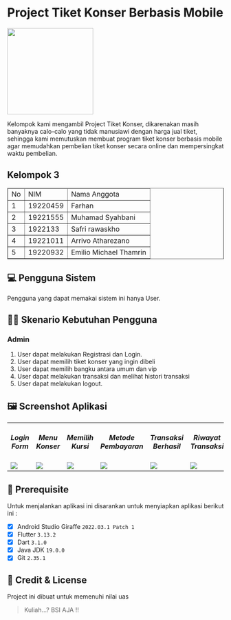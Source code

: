 # Project Tiket Konser Berbasis Mobile
<img src="assets/img/logo_ubsi.png" width="200px"><br>

Kelompok kami mengambil Project Tiket Konser, dikarenakan masih banyaknya calo-calo yang tidak manusiawi dengan harga jual tiket, sehingga kami memutuskan membuat program tiket konser berbasis mobile agar memudahkan pembelian tiket konser secara online dan mempersingkat waktu pembelian.

## Kelompok 3
<table border="1">
  <thead>
    <tr>
      <td>No</td>
      <td>NIM</td>
      <td>Nama Anggota</td>
    </tr>
  <thead>
  <tbody>
    <tr>
      <td>1</td>
      <td>19220459</td>
      <td>Farhan</td>
    </tr>
    <tr>
      <td>2</td>
      <td>19221555</td>
      <td>Muhamad Syahbani</td>
    </tr>
    <tr>
      <td>3</td>
      <td>1922133</td>
      <td>Safri rawaskho</td>
    </tr>
    <tr>
      <td>4</td>
      <td>19221011</td>
      <td>Arrivo Atharezano</td>
    </tr>
    <tr>
      <td>5</td>
      <td>19220932</td>
      <td>Emilio Michael Thamrin</td>
    </tr>
  </tbody>
</table>


## 💻 Pengguna Sistem
Pengguna yang dapat memakai sistem ini hanya User.

## 👨‍💻 Skenario Kebutuhan Pengguna
### Admin
<ol>
  <li>User dapat melakukan Registrasi dan Login.</li>
  <li>User dapat memilih tiket konser yang ingin dibeli</li>
  <li>User dapat memilih bangku antara umum dan vip</li>
  <li>User dapat melakukan transaksi dan melihat histori transaksi</li>
  <li>User dapat melakukan logout.</li>
</ol>

## 🖼️ Screenshot Aplikasi
<table width="100%">
  <tbody>
    <tr>
      <td width="33%">
        <h5 style="text-align: center">Login Form</h5>
        <img src="assets\img\Login Form.jpg"><br>
      </td>
      <td width="33%">
        <h5 style="text-align: center">Menu Konser</h5>
        <img src="assets\img\Menu konser.jpg">
      </td>
      <td width="33%">
        <h5 style="text-align: center">Memilih Kursi</h5>
        <img src="assets\img\Pilih Kursi.jpg">
      </td>
      <td width="33%">
        <h5 style="text-align: center">Metode Pembayaran</h5>
        <img src="assets\img\Metode Pembayaran.jpg">
      </td>
      <td width="33%">
        <h5 style="text-align: center">Transaksi Berhasil</h5>
        <img src="assets\img\Transaksi Berhasil.jpg">
      </td>
      <td width="33%">
        <h5 style="text-align: center">Riwayat Transaksi</h5>
        <img src="assets\img\Riwayat Transaksi.jpg">
      </td>
      <td width="33%">
        <h5 style="text-align: center">Profile</h5>
        <img src="assets\img\Profile.jpg">
      </td>
    </tr>
  </tbody>
</table>

## 📝 Prerequisite
Untuk menjalankan aplikasi ini disarankan untuk menyiapkan aplikasi berikut ini :
  - [x] Android Studio Giraffe <code>2022.03.1 Patch 1</code>
  - [x] Flutter <code>3.13.2</code>
  - [x] Dart <code>3.1.0</code>
  - [x] Java JDK <code>19.0.0</code>
  - [x] Git <code>2.35.1</code>

## 📜 Credit & License
Project ini dibuat untuk memenuhi nilai uas 
<blockquote>Kuliah...? BSI AJA !!</blockquote>
